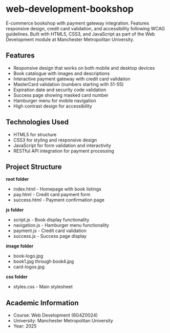  # web-development-bookshop

E-commerce bookshop with payment gateway integration. Features responsive design, credit card validation, and accessibility following WCAG guidelines. Built with HTML5, CSS3, and JavaScript as part of the Web Development module at Manchester Metropolitan University.

## Features

- Responsive design that works on both mobile and desktop devices
- Book catalogue with images and descriptions
- Interactive payment gateway with credit card validation
- MasterCard validation (numbers starting with 51-55)
- Expiration date and security code validation
- Success page showing masked card number
- Hamburger menu for mobile navigation
- High contrast design for accessibility

## Technologies Used

- HTML5 for structure
- CSS3 for styling and responsive design
- JavaScript for form validation and interactivity
- RESTful API integration for payment processing

## Project Structure

**root folder**
- index.html - Homepage with book listings
- pay.html - Credit card payment form
- success.html - Payment confirmation page

**js folder**
- script.js - Book display functionality
- navigation.js - Hamburger menu functionality  
- payment.js - Credit card validation
- success.js - Success page display

**image folder**
- book-logo.jpg
- book1.jpg through book4.jpg
- card-logos.jpg

**css folder**
- styles.css - Main stylesheet

## Academic Information

- Course: Web Development (6G4Z0024)
- University: Manchester Metropolitan University
- Year: 2025
